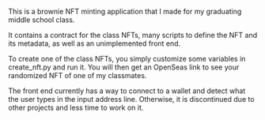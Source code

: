 This is a brownie NFT minting application that I made for my graduating middle school class. 

It contains a contract for the class NFTs, many scripts to define the NFT and its metadata, as well as an unimplemented front end.

To create one of the class NFTs, you simply customize some variables in create_nft.py and run it. You will then get an OpenSeas link to see your randomized NFT of one of my classmates.

The front end currently has a way to connect to a wallet and detect what the user types in the input address line. Otherwise, it is discontinued due to other projects and less time to work on it.